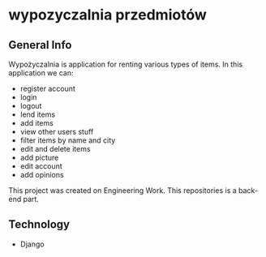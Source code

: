 # wypozyczalnia przedmiotów 
## General Info 
Wypożyczalnia is application for renting various types of items. 
In this application  we can: 
* register account
* login 
* logout
* lend items
* add items 
* view other users stuff
* filter items by name and city
* edit and delete items  
* add picture 
* edit account 
* add opinions 


This project was created on Engineering Work.
This repositories is a back-end part. 

## Technology 
* Django 
